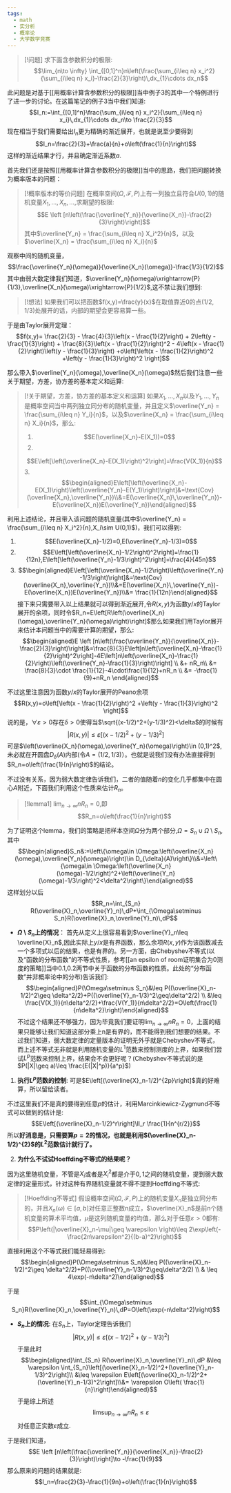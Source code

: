 ```yaml
---
tags:
  - math
  - 实分析
  - 概率论
  - 大学数学竞赛
---
```


> [!问题]
> 求下面含参数积分的极限:$$\lim_{n\to \infty} \int_{[0,1]^n}n\left(\frac{\sum_{i\leq n} x_i^2}{\sum_{i\leq n} x_i}-\frac{2}{3}\right)\,dx_{1}\cdots dx_n$$

此问题是对基于[[用概率计算含参数积分的极限]]当中例子3的其中一个特例进行了进一步的讨论。在这篇笔记的例子3当中我们知道:
$$I_n:=\int_{[0,1]^n}\frac{\sum_{i\leq n} x_i^2}{\sum_{i\leq n} x_i}\,dx_{1}\cdots dx_n\to \frac{2}{3}$$
现在相当于我们需要给出$I_n$更为精确的渐近展开，也就是说至少要得到$$I_n=\frac{2}{3}+\frac{a}{n}+o\left(\frac{1}{n}\right)$$这样的渐近结果才行，并且确定渐近系数$a$.

首先我们还是按照[[用概率计算含参数积分的极限]]当中的思路，我们把问题转换为概率版本的问题：

> [!概率版本的等价问题]
> 在概率空间$(\Omega,\mathcal{F},P)$上有一列独立且符合$U(0,1)$的随机变量$X_1,...,X_n,...$,求期望的极限:
>$$E \left [n\left(\frac{\overline{Y_n}}{\overline{X_n}}-\frac{2}{3}\right)\right]$$其中$\overline{Y_n} = \frac{\sum_{i\leq n} X_i^2}{n}$，以及$\overline{X_n} = \frac{\sum_{i\leq n} X_i}{n}$

观察中间的随机变量，$$\frac{\overline{Y_n}(\omega)}{\overline{X_n}(\omega)}-\frac{1/3}{1/2}$$
其中由弱大数定律我们知道，$\overline{Y_n}(\omega)\xrightarrow{P}{1/3},\overline{X_n}(\omega)\xrightarrow{P}{1/2}$,这不禁让我们想到:

> [!想法]
> 如果我们可以把函数$f(x,y)=\frac{y}{x}$在取值靠近0的点$(1/2,1/3)$处展开的话，内部的期望会更容易算一些。

于是由Taylor展开定理：
$$f(x,y)=
\frac{2}{3} - \frac{4}{3}\left(x - \frac{1}{2}\right) + 2\left(y - \frac{1}{3}\right) + \frac{8}{3}\left(x - \frac{1}{2}\right)^2 - 4\left(x - \frac{1}{2}\right)\left(y - \frac{1}{3}\right)
+o\left[\left(x - \frac{1}{2}\right)^2 +\left(y - \frac{1}{3}\right)^2 \right]$$

那么带入$\overline{Y_n}(\omega),\overline{X_n}(\omega)$然后我们注意一些关于期望，方差，协方差的基本定义和运算:

>[!关于期望，方差，协方差的基本定义和运算]
>如果$X_1,...,X_n$以及$Y_1,...,Y_n$是概率空间当中两列独立同分布的随机变量，并且定义$\overline{Y_n} = \frac{\sum_{i\leq n} Y_i}{n}$，以及$\overline{X_n} = \frac{\sum_{i\leq n} X_i}{n}$，那么: 
> 1. $$E(\overline{X_n}-E(X_1))=0$$
> 2. 
> $$E\left[\left(\overline{X_n}-E(X_1)\right)^2\right]=\frac{V(X_1)}{n}$$
> 3. 
> $$\begin{aligned}E\left[\left(\overline{X_n}-E(X_1)\right)\left(\overline{Y_n}-E(Y_1)\right)\right]&=\text{Cov}(\overline{X_n},\overline{Y_n})\\&=E(\overline{X_n}\,\overline{Y_n})-E(\overline{X_n})E(\overline{Y_n})\end{aligned}$$

利用上述结论，并且带入该问题的随机变量(其中$\overline{Y_n} = \frac{\sum_{i\leq n} X_i^2}{n},X_i\sim U(0,1)$)，我们可以得到:
1. $$E(\overline{X_n}-1/2)=0,E(\overline{Y_n}-1/3)=0$$
2. $$E\left[\left(\overline{X_n}-1/2\right)^2\right]=\frac{1}{12n},E\left[\left(\overline{Y_n}-1/3\right)^2\right]=\frac{4}{45n}$$
3. $$\begin{aligned}E\left[\left(\overline{X_n}-1/2\right)\left(\overline{Y_n}-1/3\right)\right]&=\text{Cov}(\overline{X_n},\overline{Y_n})\\&=E(\overline{X_n}\,\overline{Y_n})-E(\overline{X_n})E(\overline{Y_n})\\&= \frac{1}{12n}\end{aligned}$$
接下来只需要带入以上结果就可以得到渐近展开,令$R(x,y)$为函数$y/x$的Taylor展开的余项，同时令$R_n=E\left[R\left(\overline{X_n}(\omega),\overline{Y_n}(\omega)\right)\right]$那么如果我们用Taylor展开来估计本问题当中的需要计算的期望，那么:
$$\begin{aligned}E \left [n\left(\frac{\overline{Y_n}}{\overline{X_n}}-\frac{2}{3}\right)\right]&=\frac{8}{3}E\left[n\left(\overline{X_n}-\frac{1}{2}\right)^2\right]-4E\left[n\left(\overline{X_n}-\frac{1}{2}\right)\left(\overline{Y_n}-\frac{1}{3}\right)\right] \\ &+ nR_n\\ &= \frac{8}{3}\cdot \frac{1}{12}-4\cdot\frac{1}{12}+nR_n \\ &= -\frac{1}{9}+nR_n \end{aligned}$$

不过这里注意因为函数$y/x$的Taylor展开的Peano余项$$R(x,y)=o\left[\left(x - \frac{1}{2}\right)^2 +\left(y - \frac{1}{3}\right)^2 \right]$$说的是，$\forall \varepsilon >0$存在$\delta>0$使得当$\sqrt{(x-1/2)^2+(y-1/3)^2}<\delta$的时候有
$$|R(x,y)|\leq \varepsilon \left[(x-1/2)^2+(y-1/3)^2\right]$$
可是$\left(\overline{X_n}(\omega),\overline{Y_n}(\omega)\right)\in (0,1)^2$,未必就在开圆盘$D_{\delta}(A)$内部(令$A=(1/2,1/3)$）。也就是说我们没有办法直接得到$R_n=o\left(\frac{1}{n}\right)$的结论。

不过没有关系，因为弱大数定律告诉我们，二者的值随着$n$的变化几乎都集中在圆心$A$附近，下面我们利用这个性质来估计$R_n$。

> [!lemma1]
> $\lim_{n\to \infty}nR_n=0$,即$$R_n=o\left(\frac{1}{n}\right)$$

为了证明这个lemma，我们的策略是把样本空间$\Omega$分为两个部分,$\Omega=S_n\cup \Omega\setminus S_n$,其中$$\begin{aligned}S_n&:=\left\{\omega\in \Omega:\left(\overline{X_n}(\omega),\overline{Y_n}(\omega)\right)\in D_{\delta}(A)\right\}\\&=\left\{\omega\in \Omega:\left(\overline{X_n}(\omega)-1/2\right)^2+\left(\overline{Y_n}(\omega)-1/3\right)^2<\delta^2\right\}\end{aligned}$$
这样划分以后$$R_n=\int_{S_n} R(\overline{X}_n,\overline{Y}_n)\,dP+\int_{\Omega\setminus S_n}R(\overline{X}_n,\overline{Y}_n)\,dP$$
* **$\Omega\setminus S_n$上的情况**：
首先从定义上很容易看到$\overline{Y}_n\leq \overline{X}_n$,因此实际上$y/x$是有界函数，那么余项$R(x,y)$作为该函数减去一个多项式以后的结果，也是有界的。另一方面，由Chebyshev不等式(以及“函数的分布函数”的不等式性质，参考[[an epsilon of room证明集合为0测度的策略]]当中0.1,0.2两节中关于函数的分布函数的性质。此处的“分布函数”并非概率论中的分布)告诉我们:$$\begin{aligned}P(\Omega\setminus S_n)&\leq P((\overline{X}_n-1/2)^2\geq \delta^2/2)+P((\overline{Y}_n-1/3)^2\geq\delta^2/2) \\ &\leq \frac{V(X_1)}{n\delta^2/2}+\frac{V(Y_1)}{n\delta^2/2}=O\left(\frac{1}{n\delta^2}\right)\end{aligned}$$
不过这个结果还不够强力，因为毕竟我们要证明$\lim_{n\to \infty}nR_n=0$，上面的结果只能够让我们知道这部分乘上n是有界的，而不能得到我们想要的结果。不过我们知道，弱大数定律的定量版本的证明无外乎就是Chebyshev不等式，而上述不等式无非就是利用随机变量的$L^1$范数来控制测度的上界，如果我们尝试$L^p$范数来控制上界，结果会不会更好呢？(Chebyshev不等式说的是$P(|X|\geq a)\leq \frac{E(|X|^p)}{a^p}$)

1. **执行$L^p$范数的控制**:
可是$E\left[(\overline{X}_n-1/2)^{2p}\right]$真的好难算，所以留给读者。

不过这里我们不是真的要得到任意$p$的估计，利用Marcinkiewicz-Zygmund不等式可以做到的估计是:$$E\left[(\overline{X}_n-1/2)^r\right]\ll_r \frac{1}{n^{r/2}}$$所以**好消息是，只需要算$p=2$的情况，也就是利用$(\overline{X}_n-1/2)^{2}$的$L^2$范数估计就行了。**


2. **为什么不试试Hoeffding不等式的结果呢？**

因为这里随机变量，不管是$X_i$或者是$X_i^2$都是介于$0,1$之间的随机变量，提到弱大数定律的定量形式，针对这种有界随机变量就不得不提到Hoeffding不等式:

> [!Hoeffding不等式]
> 假设概率空间$(\Omega,\mathcal{F},P)$上的随机变量$X_n$是独立同分布的，并且$X_n(\omega)\in [a,b]$对任意正整数n成立，$\overline{X}_n$是前n个随机变量的算术平均值，$\mu$是这列随机变量的均值，那么对于任意$\varepsilon>0$都有:$$P\left(|\overline{X}_n-\mu|\geq \varepsilon \right)\leq 2\exp\left(-\frac{2n\varepsilon^2}{(b-a)^2}\right)$$

直接利用这个不等式我们能轻易得到:
$$\begin{aligned}P(\Omega\setminus S_n)&\leq P((\overline{X}_n-1/2)^2\geq \delta^2/2)+P((\overline{Y}_n-1/3)^2\geq\delta^2/2) \\ & \leq 4\exp(-n\delta^2)\end{aligned}$$

于是$$\int_{\Omega\setminus S_n}R(\overline{X}_n,\overline{Y}_n)\,dP=O\left(\exp(-n\delta^2)\right)$$
* **$S_n$上的情况**:
在$S_n$上，Taylor定理告诉我们$$|R(x,y)|\leq \varepsilon \left[(x-1/2)^2+(y-1/3)^2\right]$$
于是此时$$\begin{aligned}\int_{S_n} R(\overline{X}_n,\overline{Y}_n)\,dP &\leq \varepsilon \int_{S_n}\left[(\overline{X}_n-1/2)^2+(\overline{Y}_n-1/3)^2\right]\\ &\leq \varepsilon E\left[(\overline{X}_n-1/2)^2+(\overline{Y}_n-1/3)^2\right]\\&= \varepsilon O\left( \frac{1}{n}\right)\end{aligned}$$
于是综上所述$$\limsup_{n\to \infty}nR_n\leq \varepsilon $$对任意正实数$\varepsilon$成立.

于是我们知道，$$E \left [n\left(\frac{\overline{Y_n}}{\overline{X_n}}-\frac{2}{3}\right)\right]\to -\frac{1}{9}$$那么原来的问题的结果就是:$$I_n=\frac{2}{3}-\frac{1}{9n}+o\left(\frac{1}{n}\right)$$
